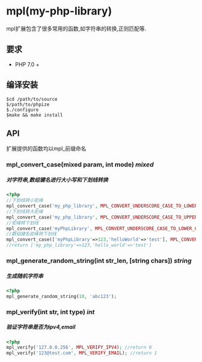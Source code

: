 # mpl(my-php-library)

mpl扩展包含了很多常用的函数,如字符串的转换,正则匹配等.

## 要求

* PHP 7.0 +

## 编译安装

```shell
$cd /path/to/source
$/path/to/phpize
$./configure
$make && make install
```

## API

扩展提供的函数均以mpl_前缀命名

### mpl_convert_case(mixed param, int mode) *mixed*
##### 对字符串,数组键名进行大小写和下划线转换

```php
<?php
//下划线转小驼峰
mpl_convert_case('my_php_library', MPL_CONVERT_UNDERSCORE_CASE_TO_LOWER_CAMEL_CASE); //return myPhpLibrary
//下划线转大驼峰
mpl_convert_case('my_php_library', MPL_CONVERT_UNDERSCORE_CASE_TO_UPPER_CAMEL_CASE); //return MyPhpLibrary
//驼峰转下划线
mpl_convert_case('myPhpLibrary', MPL_CONVERT_UNDERSCORE_CASE_TO_LOWER_CAMEL_CASE); //return my_php_library
//数组键名驼峰转下划线
mpl_convert_case(['myPhpLibrary'=>123,'helloWorld'=>'test'], MPL_CONVERT_UNDERSCORE_CASE_TO_LOWER_CAMEL_CASE);
//return ['my_php_library'=>123,'hello_world'=>'test']

```

### mpl_generate_random_string(int str_len, [string chars]) *string*
##### 生成随机字符串

```php
<?php
mpl_generate_random_string(10, 'abc123');

```

### mpl_verify(int str, int type) *int*
##### 验证字符串是否为ipv4,email

```php
<?php
mpl_verify('127.0.0.256', MPL_VERIFY_IPV4); //return 0
mpl_verify('123@test.com', MPL_VERIFY_EMAIL); //return 1

```